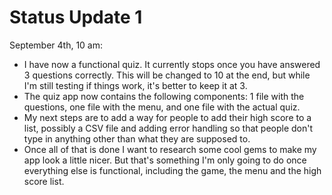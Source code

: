 # Status Update 1

September 4th, 10 am:
* I have now a functional quiz. It currently stops once you have answered 3 questions correctly. This will be changed to 10 at the end, but while I'm still testing if things work, it's better to keep it at 3.
* The quiz app now contains the following components: 1 file with the questions, one file with the menu, and one file with the actual quiz.
* My next steps are to add a way for people to add their high score to a list, possibly a CSV file and adding error handling so that people don't type in anything other than what they are supposed to.
* Once all of that is done I want to research some cool gems to make my app look a little nicer. But that's something I'm only going to do once everything else is functional, including the game, the menu and the high score list.
